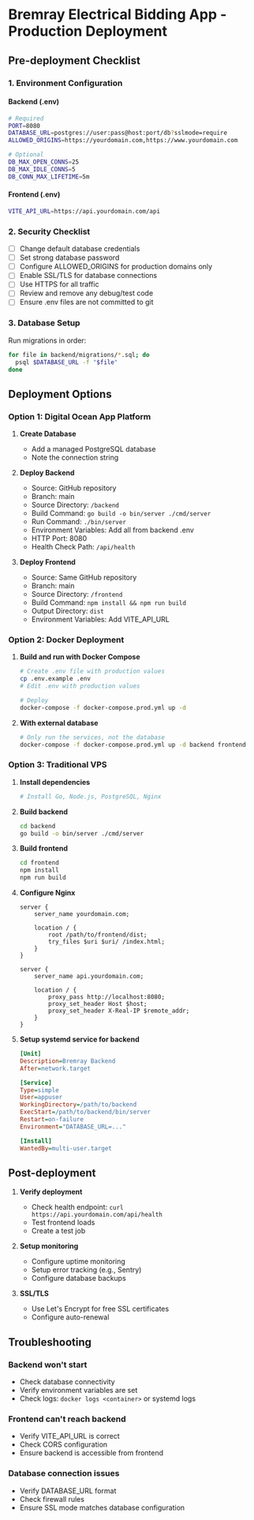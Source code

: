 # Bremray Electrical Bidding App - Production Deployment

## Pre-deployment Checklist

### 1. Environment Configuration

#### Backend (.env)
```bash
# Required
PORT=8080
DATABASE_URL=postgres://user:pass@host:port/db?sslmode=require
ALLOWED_ORIGINS=https://yourdomain.com,https://www.yourdomain.com

# Optional
DB_MAX_OPEN_CONNS=25
DB_MAX_IDLE_CONNS=5
DB_CONN_MAX_LIFETIME=5m
```

#### Frontend (.env)
```bash
VITE_API_URL=https://api.yourdomain.com/api
```

### 2. Security Checklist

- [ ] Change default database credentials
- [ ] Set strong database password
- [ ] Configure ALLOWED_ORIGINS for production domains only
- [ ] Enable SSL/TLS for database connections
- [ ] Use HTTPS for all traffic
- [ ] Review and remove any debug/test code
- [ ] Ensure .env files are not committed to git

### 3. Database Setup

Run migrations in order:
```bash
for file in backend/migrations/*.sql; do
  psql $DATABASE_URL -f "$file"
done
```

## Deployment Options

### Option 1: Digital Ocean App Platform

1. **Create Database**
   - Add a managed PostgreSQL database
   - Note the connection string

2. **Deploy Backend**
   - Source: GitHub repository
   - Branch: main
   - Source Directory: `/backend`
   - Build Command: `go build -o bin/server ./cmd/server`
   - Run Command: `./bin/server`
   - Environment Variables: Add all from backend .env
   - HTTP Port: 8080
   - Health Check Path: `/api/health`

3. **Deploy Frontend**
   - Source: Same GitHub repository
   - Branch: main
   - Source Directory: `/frontend`
   - Build Command: `npm install && npm run build`
   - Output Directory: `dist`
   - Environment Variables: Add VITE_API_URL

### Option 2: Docker Deployment

1. **Build and run with Docker Compose**
   ```bash
   # Create .env file with production values
   cp .env.example .env
   # Edit .env with production values
   
   # Deploy
   docker-compose -f docker-compose.prod.yml up -d
   ```

2. **With external database**
   ```bash
   # Only run the services, not the database
   docker-compose -f docker-compose.prod.yml up -d backend frontend
   ```

### Option 3: Traditional VPS

1. **Install dependencies**
   ```bash
   # Install Go, Node.js, PostgreSQL, Nginx
   ```

2. **Build backend**
   ```bash
   cd backend
   go build -o bin/server ./cmd/server
   ```

3. **Build frontend**
   ```bash
   cd frontend
   npm install
   npm run build
   ```

4. **Configure Nginx**
   ```nginx
   server {
       server_name yourdomain.com;
       
       location / {
           root /path/to/frontend/dist;
           try_files $uri $uri/ /index.html;
       }
   }
   
   server {
       server_name api.yourdomain.com;
       
       location / {
           proxy_pass http://localhost:8080;
           proxy_set_header Host $host;
           proxy_set_header X-Real-IP $remote_addr;
       }
   }
   ```

5. **Setup systemd service for backend**
   ```ini
   [Unit]
   Description=Bremray Backend
   After=network.target
   
   [Service]
   Type=simple
   User=appuser
   WorkingDirectory=/path/to/backend
   ExecStart=/path/to/backend/bin/server
   Restart=on-failure
   Environment="DATABASE_URL=..."
   
   [Install]
   WantedBy=multi-user.target
   ```

## Post-deployment

1. **Verify deployment**
   - Check health endpoint: `curl https://api.yourdomain.com/api/health`
   - Test frontend loads
   - Create a test job

2. **Setup monitoring**
   - Configure uptime monitoring
   - Setup error tracking (e.g., Sentry)
   - Configure database backups

3. **SSL/TLS**
   - Use Let's Encrypt for free SSL certificates
   - Configure auto-renewal

## Troubleshooting

### Backend won't start
- Check database connectivity
- Verify environment variables are set
- Check logs: `docker logs <container>` or systemd logs

### Frontend can't reach backend
- Verify VITE_API_URL is correct
- Check CORS configuration
- Ensure backend is accessible from frontend

### Database connection issues
- Verify DATABASE_URL format
- Check firewall rules
- Ensure SSL mode matches database configuration
